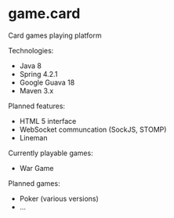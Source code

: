 # game.card
Card games playing platform

Technologies:
- Java 8
- Spring 4.2.1
- Google Guava 18
- Maven 3.x

Planned features:
- HTML 5 interface
- WebSocket communcation (SockJS, STOMP)
- Lineman

Currently playable games:
- War Game

Planned games:
- Poker (various versions)
- ...
